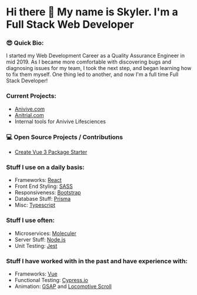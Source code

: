 # Hi there 👋 My name is Skyler. I'm a Full Stack Web Developer


### 😎 Quick Bio:
I started my Web Development Career as a Quality Assurance Engineer in mid 2019.
As I became more comfortable with discovering bugs and diagnosing issues for my team, I took the next step, and began learning how to fix them myself.
One thing led to another, and now I'm a full time Full Stack Developer!

### Current Projects:
- [Anivive.com](https://www.anivive.com)
- [Anitrial.com](https://www.anitrial.com)
- Internal tools for Anivive Lifesciences

### :computer: Open Source Projects / Contributions
- [Create Vue 3 Package Starter](https://github.com/Anivive/create-vue3-package)

### Stuff I use on a daily basis:
- Frameworks: [React](https://react.dev/)
- Front End Styling: [SASS](https://sass-lang.com/)
- Responsiveness: [Bootstrap](https://getbootstrap.com/)
- Database Stuff: [Prisma](https://www.prisma.io/)
- Misc: [Typescript](https://www.typescriptlang.org/)

### Stuff I use often:
- Microservices: [Moleculer](https://moleculer.services/)
- Server Stuff: [Node.js](https://nodejs.org/en)
- Unit Testing: [Jest](https://jestjs.io/)

### Stuff I have worked with in the past and have experience with:
- Frameworks: [Vue](https://locomotivemtl.github.io/locomotive-scroll/)
- Functional Testing: [Cypress.io](https://www.cypress.io/)
- Animation: [GSAP](https://greensock.com/gsap/) and [Locomotive Scroll](https://locomotivemtl.github.io/locomotive-scroll/)
